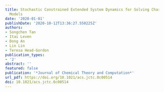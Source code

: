 ```yaml
---
title: Stochastic Constrained Extended System Dynamics for Solving Charge Equilibration
  Models
date: '2020-01-01'
publishDate: '2020-10-12T13:36:27.550225Z'
authors:
- Songchen Tan
- Itai Leven
- Dong An
- Lin Lin
- Teresa Head-Gordon
publication_types:
- '2'
abstract: ''
featured: false
publication: '*Journal of Chemical Theory and Computation*'
url_pdf: https://doi.org/10.1021/acs.jctc.0c00514
doi: 10.1021/acs.jctc.0c00514
---
```


